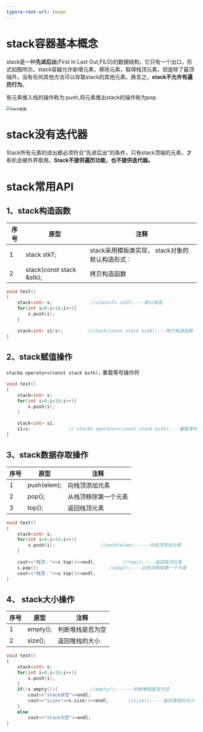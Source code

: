 ```yaml
---
typora-root-url: Image
---
```


# stack容器基本概念

stack是一种**先进后出**(First In Last Out,FILO)的数据结构，它只有一个出口，形式如图所示。stack容器允许新增元素，移除元素，取得栈顶元素，但是除了最顶端外，没有任何其他方法可以存取stack的其他元素。换言之，**stack不允许有遍历行为**。

有元素推入栈的操作称为:push,将元素推出stack的操作称为pop.

<img src="/stack容器.png" alt="stack容器" style="zoom: 67%;" />

# stack没有迭代器

Stack所有元素的进出都必须符合”先进后出”的条件，只有stack顶端的元素，才有机会被外界取用。**Stack不提供遍历功能，也不提供迭代器。**

# stack常用API

## 1、stack构造函数

| 序号 | 原型                     | 注释                                            |
| ---- | ------------------------ | ----------------------------------------------- |
| 1    | stack<T> stkT;           | stack采用模板类实现， stack对象的默认构造形式： |
| 2    | stack(const stack &stk); | 拷贝构造函数                                    |

```c++
void test()
{
	stack<int> s;              //stack<T> stkT;----默认构造
	for(int i=0;i<10;i++){
		s.push(i);
	}
	
	stack<int> s1(s);         //stack(const stack &stk);---拷贝构造函数
}
```

## 2、stack赋值操作

`stack& operator=(const stack &stk);`                       重载等号操作符

```c++
void test()
{
	stack<int> s;
	for(int i=0;i<10;i++){
		s.push(i);
	}
	
	stack<int> s1;
	s1=s;              //`stack& operator=(const stack &stk);---重载等号操作符
}
```

## 3、stack数据存取操作

| 序号 | 原型        | 注释                 |
| ---- | ----------- | -------------------- |
| 1    | push(elem); | 向栈顶添加元素       |
| 2    | pop();      | 从栈顶移除第一个元素 |
| 3    | top();      | 返回栈顶元素         |

```c++
void test()
{
	stack<int> s;
	for(int i=0;i<10;i++){
		s.push(i);                 //push(elem);-----向栈顶添加元素
	}
	
	cout<<"栈顶："<<s.top()<<endl;          //top();----返回栈顶元素
	s.pop();                          //pop();----从栈顶移除第一个元素
	cout<<"栈顶："<<s.top()<<endl; 
}
```

## 4、 stack大小操作

| 序号 | 原型     | 注释             |
| ---- | -------- | ---------------- |
| 1    | empty(); | 判断堆栈是否为空 |
| 2    | size();  | 返回堆栈的大小   |

```c++
void test()
{
	stack<int> s;
	for(int i=0;i<10;i++){
		s.push(i);
	}
	if(!s.empty()){            //empty();------判断堆栈是否为空
		cout<<"stack非空"<<endl;
		cout<<"size="<<s.size()<<endl;       //size();----返回堆栈的大小
	}
	else
		cout<<"stack为空"<<endl;
}
```


